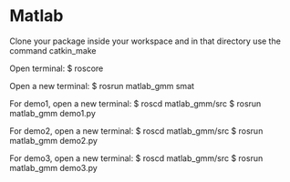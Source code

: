 # Matlab

Clone your package inside your workspace and in that directory use the command catkin_make

Open terminal:
$ roscore

Open a new terminal:
$ rosrun matlab_gmm smat

For demo1, open a new terminal:
$ roscd matlab_gmm/src
$ rosrun matlab_gmm demo1.py

For demo2, open a new terminal:
$ roscd matlab_gmm/src
$ rosrun matlab_gmm demo2.py

For demo3, open a new terminal:
$ roscd matlab_gmm/src
$ rosrun matlab_gmm demo3.py
